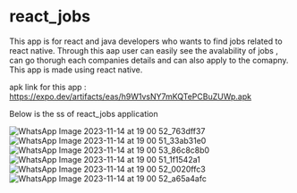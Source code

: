 # react_jobs 
This app is for react and java developers who wants to find jobs related to react native. 
Through this aap user can easily see the avalability of jobs , can go thorugh each companies details and can also apply to the comapny.
This app is made using react native. 

apk link for this app : https://expo.dev/artifacts/eas/h9W1vsNY7mKQTePCBuZUWp.apk

Below is the ss of react_jobs application

![WhatsApp Image 2023-11-14 at 19 00 52_763dff37](https://github.com/nidhisingh0055/react_jobs/assets/108945026/2c5e255c-145f-4ea3-a1f7-81b52aa74489)  
![WhatsApp Image 2023-11-14 at 19 00 51_33ab31e0](https://github.com/nidhisingh0055/react_jobs/assets/108945026/e858c7e0-b155-4f1e-b2e3-a9e389169eda) 
![WhatsApp Image 2023-11-14 at 19 00 53_86c8c8b0](https://github.com/nidhisingh0055/react_jobs/assets/108945026/29a276d3-7199-4a17-bea7-0efeafc715c1)
![WhatsApp Image 2023-11-14 at 19 00 51_1f1542a1](https://github.com/nidhisingh0055/react_jobs/assets/108945026/eddc124f-7d94-419c-83ed-ef45351ba3ac)
![WhatsApp Image 2023-11-14 at 19 00 52_0020ffc3](https://github.com/nidhisingh0055/react_jobs/assets/108945026/f58fddc8-6d62-4f0d-8d08-93f0a865ca14)
![WhatsApp Image 2023-11-14 at 19 00 52_a65a4afc](https://github.com/nidhisingh0055/react_jobs/assets/108945026/3a493cf0-f679-48d7-89cd-a704f30c92b7)
